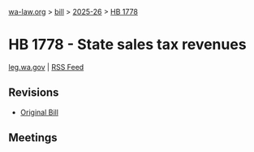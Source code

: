 [wa-law.org](/) > [bill](/bill/) > [2025-26](/bill/2025-26/) > [HB 1778](/bill/2025-26/hb/1778/)

# HB 1778 - State sales tax revenues
[leg.wa.gov](https://app.leg.wa.gov/billsummary?BillNumber=1778&Year=2025&Initiative=false) | [RSS Feed](./rss.xml)

## Revisions
* [Original Bill](1/)

## Meetings